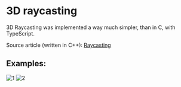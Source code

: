 # 3D raycasting

3D Raycasting was implemented a way much simpler, than in C, with TypeScript.

Source article (written in C++): [Raycasting](https://lodev.org/cgtutor/raycasting.html)

## Examples:

![1](https://imgpx.com/9AHu0ffSJbd7.png)
![2](https://imgpx.com/qT7s1v73yM3u.png)
